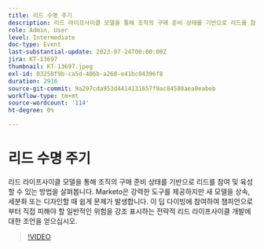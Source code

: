 ```yaml
---
title: 리드 수명 주기
description: 리드 라이프사이클 모델을 통해 조직의 구매 준비 상태를 기반으로 리드를 참여 및 육성할 수 있는 방법을 살펴봅니다. Marketo은 강력한 도구를 제공하지만 새 모델을 상속, 세분화 또는 디자인할 때 쉽게 문제가 발생합니다. 이 딥 다이빙에 참여하여 챔피언으로부터 직접 피해야 할 일반적인 위험을 강조 표시하는 전략적 리드 라이프사이클 개발에 대한 조언을 얻으십시오.
role: Admin, User
level: Intermediate
doc-type: Event
last-substantial-update: 2023-07-24T00:00:00Z
jira: KT-13697
thumbnail: KT-13697.jpeg
exl-id: 03258f9b-ca5d-406b-a260-e41bc04396f8
duration: 2916
source-git-commit: 9a297cda953d4414131657f9ac84580aea0eabeb
workflow-type: tm+mt
source-wordcount: '114'
ht-degree: 0%

---
```


# 리드 수명 주기

리드 라이프사이클 모델을 통해 조직의 구매 준비 상태를 기반으로 리드를 참여 및 육성할 수 있는 방법을 살펴봅니다. Marketo은 강력한 도구를 제공하지만 새 모델을 상속, 세분화 또는 디자인할 때 쉽게 문제가 발생합니다. 이 딥 다이빙에 참여하여 챔피언으로부터 직접 피해야 할 일반적인 위험을 강조 표시하는 전략적 리드 라이프사이클 개발에 대한 조언을 얻으십시오.

>[!VIDEO](https://video.tv.adobe.com/v/3421711/?learn=on)
